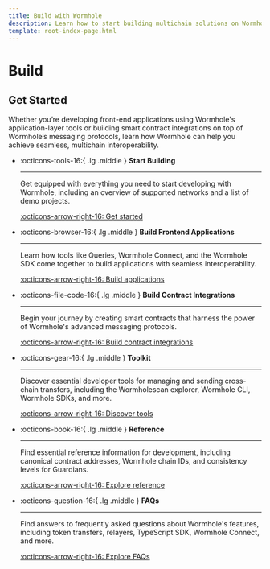 ```yaml
---
title: Build with Wormhole
description: Learn how to start building multichain solutions on Wormhole, with tips to get started, an overview of the toolkit, and an introduction to the protocols.
template: root-index-page.html 
---
```


# Build

## Get Started

Whether you’re developing front-end applications using Wormhole's application-layer tools or building smart contract integrations on top of Wormhole’s messaging protocols, learn how Wormhole can help you achieve seamless, multichain interoperability.

<div class="grid cards" markdown>

-   :octicons-tools-16:{ .lg .middle } **Start Building**

    ---

    Get equipped with everything you need to start developing with Wormhole, including an overview of supported networks and a list of demo projects.

    [:octicons-arrow-right-16: Get started](/docs/build/start-building/)

-   :octicons-browser-16:{ .lg .middle } **Build Frontend Applications**

    ---

    Learn how tools like Queries, Wormhole Connect, and the Wormhole SDK come together to build applications with seamless interoperability.

    [:octicons-arrow-right-16: Build applications](/docs/build/applications/)

-   :octicons-file-code-16:{ .lg .middle } **Build Contract Integrations**

    ---

    Begin your journey by creating smart contracts that harness the power of Wormhole's advanced messaging protocols.

    [:octicons-arrow-right-16: Build contract integrations](/docs/build/contract-integrations/)

-   :octicons-gear-16:{ .lg .middle } **Toolkit**

    ---

    Discover essential developer tools for managing and sending cross-chain transfers, including the Wormholescan explorer, Wormhole CLI, Wormhole SDKs, and more.

    [:octicons-arrow-right-16: Discover tools](/docs/build/toolkit/)

-   :octicons-book-16:{ .lg .middle } **Reference**

    ---

    Find essential reference information for development, including canonical contract addresses, Wormhole chain IDs, and consistency levels for Guardians.

    [:octicons-arrow-right-16: Explore reference](/docs/build/reference/)

-   :octicons-question-16:{ .lg .middle } **FAQs**

    ---

    Find answers to frequently asked questions about Wormhole's features, including token transfers, relayers, TypeScript SDK, Wormhole Connect, and more.

    [:octicons-arrow-right-16: Explore FAQs](/docs/build/faq/)

</div>
